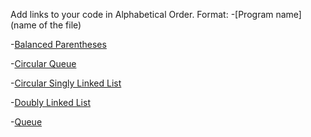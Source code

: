 Add links to your code in Alphabetical Order.
Format:
-[Program name](name of the file)

-[Balanced Parentheses](balanced_parentheses.py)

-[Circular Queue](CircularQueue.py)

-[Circular Singly Linked List](Circular_Singly_Linked_List.py)

-[Doubly Linked List](Doubly_Linked_List.py)

-[Queue](Queue.py)

